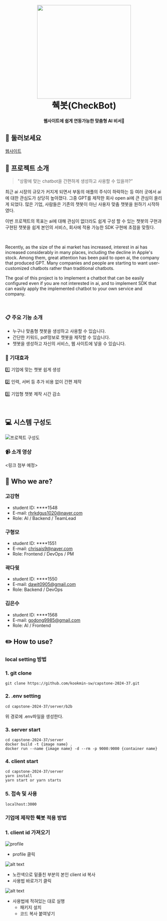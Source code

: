 <h1 align="center">
  <br>
  <img src="static/logo.png" width="300"></a>
  <br>
  췍봇(CheckBot)
  <br>
</h1>

<h4 align="center">웹사이트에 쉽게 연동가능한 맞춤형 AI 비서🤖</h4>

## 👀 둘러보세요

[웹사이트](https://capstone-2024-37.vercel.app)

## 💬 프로젝트 소개

> "상황에 맞는 chatbot을 간편하게 생성하고 사용할 수 있을까?”

최근 ai 시장의 규모가 커지게 되면서 부동의 애플의 주식이 하락하는 등 여러 곳에서 ai에 대한 관심도가 상당히 높아졌다. 그중 GPT를 제작한 회사 open ai에 큰 관심이 쏠리게 되었다. 많은 기업, 사람들은 기존의 챗봇이 아닌 사용자 맞춤 챗봇을 원하기 시작하였다.

이번 프로젝트의 목표는 ai에 대해 관심이 없더라도 쉽게 구성 할 수 있는 챗봇의 구현과 구현된 챗봇을 쉽게 본인의 서비스, 회사에 적용 가능한 SDK 구현에 초점을 맞췄다.

<br/>

Recently, as the size of the ai market has increased, interest in ai has increased considerably in many places, including the decline in Apple's stock. Among them, great attention has been paid to open ai, the company that produced GPT. Many companies and people are starting to want user-customized chatbots rather than traditional chatbots.

The goal of this project is to implement a chatbot that can be easily configured even if you are not interested in ai, and to implement SDK that can easily apply the implemented chatbot to your own service and company.

<br/>

### 📋 주요 기능 소개

- 누구나 맞춤형 챗봇을 생성하고 사용할 수 있습니다.
- 간단한 키워드, pdf정보로 챗봇을 제작할 수 있습니다.
- 챗봇을 생성하고 자신의 서비스, 웹 사이트에 넣을 수 있습니다.

### 🚢 기대효과

1️⃣ 기업에 맞는 챗봇 쉽게 생성

2️⃣ 인력, 서버 등 추가 비용 없이 간편 제작

3️⃣ 기업형 챗봇 제작 시간 감소

<br/>

## 💻 시스템 구성도
![프로젝트 구성도](static/images/image.png)

### 📹 소개 영상
<링크 첨부 예정>


## 👋 Who we are?

### 고강현

- student ID: \*\*\*\*1548
- E-mail: rhrkdgus1020@naver.com
- Role: AI / Backend / TeamLead

### 구형모

- student ID: \*\*\*\*1551
- E-mail: chrisais9@naver.com
- Role: Frontend / DevOps / PM

### 곽다윗

- student ID: \*\*\*\*1550
- E-mail: dawit0905@gmail.com
- Role: Backend / DevOps

### 김은수

- student ID: \*\*\*\*1568
- E-mail: godong9985@gmail.com
- Role: AI / Frontend

## ✏️ How to use?

### local setting 방법

### 1. git clone

```shell
git clone https://github.com/kookmin-sw/capstone-2024-37.git
```

### 2. .env setting
```shell
cd capstone-2024-37/server/b2b
```
위 경로에 .env파일을 생성한다.

### 3. server start
```shell
cd capstone-2024-37/server
docker build -t {image name} .
docker run --name {image name} -d --rm -p 9000:9000 {container name}
```

### 4. client start
```shell
cd capstone-2024-37/server
yarn install
yarn start or yarn starts
```

### 5. 접속 및 사용 
```
localhost:3000
```

### 기업에 제작한 췍봇 적용 방법

### 1. client id 가져오기
![profile](static/images/image-1.png)

- profile 클릭

![alt text](static/images/image-2.png)

- 노란색으로 밑줄친 부분의 본인 client id 복사
- 사용법 바로가기 클릭

![alt text](static/images/image-3.png)

- 사용법에 적혀있는 대로 실행
  - 패키지 설치
  - 코드 복사 붙여넣기
